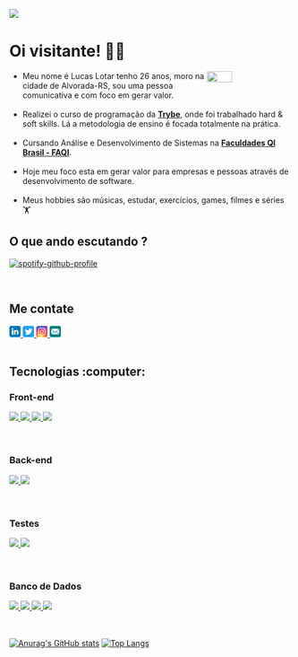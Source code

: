 ![](https://komarev.com/ghpvc/?username=Lotar-lucas)
<main>
  <h1>Oi visitante! 👨‍💻</h1>
  <section>
    <img src="https://media.giphy.com/media/N4h9A9o5TcWmjdQZVJ/giphy.gif" align="right" width="30%" height="30%"/>
    <ul align="left">
      <li>Meu nome é Lucas Lotar tenho 26 anos, moro na cidade de Alvorada-RS, sou uma pessoa comunicativa e com foco em gerar valor.</li>
      <br>
      <li>Realizei o curso de programação da <strong><a href="https://www.betrybe.com/">Trybe</a></strong>, onde foi trabalhado hard & soft skills. Lá a metodologia de ensino é focada totalmente na prática.</li>
      <br>
      <li>Cursando Análise e Desenvolvimento de Sistemas na <strong><a href="https://qi.edu.br/">Faculdades QI Brasil - FAQI</a></strong>.</li>
      <br>
      <li>Hoje meu foco esta em gerar valor para empresas e pessoas através de desenvolvimento de software. </li>
      <br>
      <li>Meus hobbies são músicas, estudar, exercícios, games, filmes e séries 🏋️</li>
    </ul>
  </section>
  <section>
    <h2>O que ando escutando ? </h2>
  </section>
  
  [![spotify-github-profile](https://spotify-github-profile.vercel.app/api/view?uid=12177144125&cover_image=true&theme=natemoo-re)](https://spotify-github-profile.vercel.app/api/view?uid=12177144125&redirect=true)
  
  <br>
  <h2>Me contate</h2>
  <div align="left">
  <span  >
    <a href="https://www.linkedin.com/in/lucaslotar/" >
      <img src="https://raw.githubusercontent.com/edent/SuperTinyIcons/bed6907f8e4f5cb5bb21299b9070f4d7c51098c0/images/svg/linkedin.svg" width="4%" />
    </a>
  </span>
  <span>
    <a href="https://twitter.com/LLotar" >
      <img src="https://raw.githubusercontent.com/edent/SuperTinyIcons/bed6907f8e4f5cb5bb21299b9070f4d7c51098c0/images/svg/twitter.svg" width="4%"/>
    </a>
  </span>
  <span>
    <a href="https://www.instagram.com/l_lotar/?hl=pt-br" >
      <img src="https://raw.githubusercontent.com/edent/SuperTinyIcons/bed6907f8e4f5cb5bb21299b9070f4d7c51098c0/images/svg/instagram.svg" width="4%"/>
      </a>
  </span>
  <span>
    <a href="mailto:amaral.lucas.lotar@gmail.com?subject=Contato%20realizado%20pelo%20github">
      <img src="https://raw.githubusercontent.com/edent/SuperTinyIcons/bed6907f8e4f5cb5bb21299b9070f4d7c51098c0/images/svg/email.svg" width="4%" />
      </a>
    </span>
    <br>
    <br>
    
 <div align="left">
   <h2 align="left"> Tecnologias :computer:  </h2>
   
   
   <h3>Front-end </h3>
    <a href="https://developer.mozilla.org/pt-BR/docs/Web/JavaScript"> 
          <img src="https://upload.wikimedia.org/wikipedia/commons/thumb/9/99/Unofficial_JavaScript_logo_2.svg/480px-Unofficial_JavaScript_logo_2.svg.png" width="4.5%" />
    </a>
    
   <a href="https://pt-br.reactjs.org/" > 
      <img src="https://upload.wikimedia.org/wikipedia/commons/thumb/a/a7/React-icon.svg/1280px-React-icon.svg.png" width="6%" />
   </a>
   
   <a href="https://redux.js.org/"> 
      <img src="https://redux.js.org/img/redux-logo-landscape.png" width="9%" />
   </a>
   
   <a href="https://pt-br.reactjs.org/docs/hooks-intro.html"> 
      <img src="https://miro.medium.com/max/992/1*vNxRoIvGAIXuArDaSRYjLw.png" width="10%" />
   </a>
   
   <br>
   <br>
   <br>
   
   <h3>Back-end </h3>
    <a href="https://nodejs.org/en/"> 
        <img src="https://www.google.com/url?sa=i&url=https%3A%2F%2Fnodejs.org%2Fpt-br%2Fabout%2Fresources%2F&psig=AOvVaw0rkoCxoGirsvs0s3faPqnT&ust=1652040183115000&source=images&cd=vfe&ved=0CAsQjRxqFwoTCIiVv9WXzvcCFQAAAAAdAAAAABAK" width="4.5%"/>
    </a>

 <a href="https://expressjs.com/"> 
    <img src="https://expressjs.com/images/express-facebook-share.png" width="12.5%"/>
 </a>
   
   
   <br>
   <br>
   <br>
   <h3>Testes </h3>
    <a href="https://jestjs.io/"> 
        <img src="https://seeklogo.com/images/J/jest-logo-F9901EBBF7-seeklogo.com.png" width="4%" />
    </a>

   <a href="https://testing-library.com/docs/react-testing-library/intro"> 
      <img src="https://smartgermz.com/static/media/react-testing-library.79395fc5.png" width="5%" />
   </a>

   <br>
   <br>
   <br>
   <h3>Banco de Dados </h3>
    <a href="https://www.mongodb.com/pt-br"> 
        <img src="https://1000logos.net/wp-content/uploads/2020/08/MongoDB-Logo.png" width="9%"/>
    </a>
    <a href="https://www.mysql.com/"> 
        <img src="https://toppng.com/uploads/preview/mysql-logo-vector-free-download-11573934106vmvysk1ovw.png" width="4%"/>
    </a>
   
   
    
   
   
   
   
  
   
   <a href="https://git-scm.com/"> 
      <img src="https://git-scm.com/images/logos/downloads/Git-Icon-1788C.png" width="5%" />
   </a>
   <a href="https://getbootstrap.com/"> 
      <img src="https://upload.wikimedia.org/wikipedia/commons/thumb/b/b2/Bootstrap_logo.svg/2560px-Bootstrap_logo.svg.png" width="5%" />
   </a>
   
 </div>

  <br><br>
  [![Anurag's GitHub stats](https://github-readme-stats.vercel.app/api?username=Lotar-lucas&count_private=true&show_icons=true&layout=compact)](https://github.com/anuraghazra/github-readme-stats)
    [![Top Langs](https://github-readme-stats.vercel.app/api/top-langs/?username=Lotar-lucas&hide=html)](https://github.com/anuraghazra/github-readme-stats)
</main>


